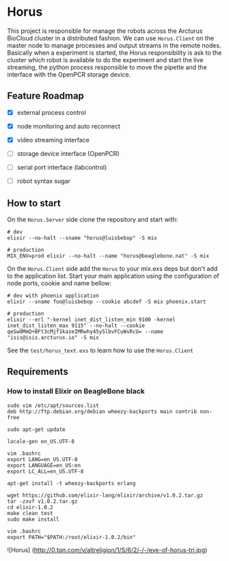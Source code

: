 Horus
=====

This project is responsible for manage the robots across the Arcturus BioCloud cluster in a distributed fashion.
We can use `Horus.Client` on the master node to manage processes and output streams in the remote nodes.
Basically when a experiment is started, the Horus responsibility is ask to the cluster which robot is available to do the experiment and start the live streaming, the python process responsible to move the pipette and the interface with the OpenPCR storage device.


## Feature Roadmap

  - [x] external process control
  - [x] node monitoring and auto reconnect
  - [x] video streaming interface
  - [ ] storage device interface (OpenPCR)
  - [ ] serial port interface (labcontrol)
  - [ ] robot syntax sugar
  

## How to start
On the `Horus.Server` side clone the repository and start with:

    # dev
    elixir --no-halt --sname "horus@luisbebop" -S mix
    
    # production
    MIX_ENV=prod elixir --no-halt --name "horus@beaglebone.nat" -S mix


On the `Horus.Client` side add the `Horus` to your mix.exs deps but don't add to the application list. Start your main application using the configuration of node ports, cookie and name bellow:

    # dev with phoenix application
    elixir --sname foo@luisbebop --cookie abcdef -S mix phoenix.start
    
    # production
    elixir --erl "-kernel inet_dist_listen_min 9100 -kernel inet_dist_listen_max 9115" --no-halt --cookie qeSwOMmQ+BFt3cMjf1kazeIMRwhy45ySlbvFCuWsRcU= --name "isis@isis.arcturus.io" -S mix
    
See the `test/horus_text.exs` to learn how to use the `Horus.Client`
  
## Requirements

### How to install Elixir on BeagleBone black
    
    sudo vim /etc/apt/sources.list
    deb http://ftp.debian.org/debian wheezy-backports main contrib non-free

    sudo apt-get update

    locale-gen en_US.UTF-8

    vim .bashrc
    export LANG=en_US.UTF-8
    export LANGUAGE=en_US:en
    export LC_ALL=en_US.UTF-8

    apt-get install -t wheezy-backports erlang

    wget https://github.com/elixir-lang/elixir/archive/v1.0.2.tar.gz
    tar -zxvf v1.0.2.tar.gz
    cd elixir-1.0.2
    make clean test
    sudo make install

    vim .bashrc
    export PATH="$PATH:/root/elixir-1.0.2/bin"
    
![Horus] (http://0.tqn.com/y/altreligion/1/S/6/2/-/-/eye-of-horus-tri.jpg)
    
